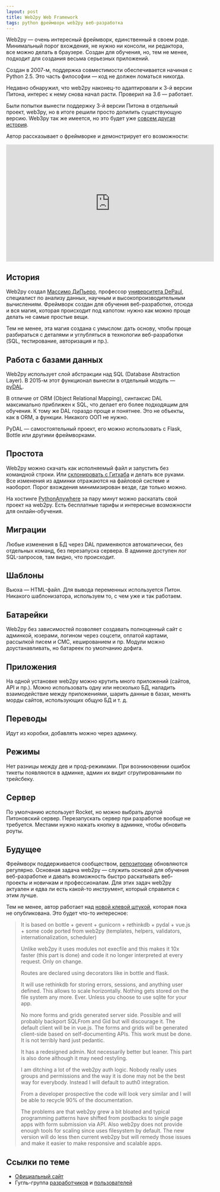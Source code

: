 ```yaml
---
layout: post
title: Web2py Web Framework
tags: python фреймворк web2py веб-разработка
---
```


Web2py — очень интересный фреймворк, единственный в своем роде. Минимальный порог вхождения, не нужно ни консоли, ни редактора, все можно делать в браузере. Создан для обучения, но, тем не менее, подходит для создания весьма серьезных приложений.

<!--more-->

Создан в 2007-м, поддержка совместимости обеспечивается начиная с Python 2.5. Это часть философии — код не должен ломаться никогда.

Недавно обнаружил, что web2py наконец-то адаптировали к 3-й версии Питона, интерес к нему снова начал расти. Проверил на 3.6 — работает.

Были попытки вынести поддержку 3-й версии Питона в отдельный проект, web3py, но в итоге решили просто допилить существующую версию. Web3py так же имеется, но это будет уже [совсем другая история](#future).

Автор рассказывает о фреймворке и демонстрирует его возможности:

<iframe width="560" height="315" src="https://www.youtube.com/embed/M5IPlMe83yI" frameborder="0" allow="autoplay; encrypted-media" allowfullscreen></iframe>

## История
Web2py создал [Массимо ДиПьеро](http://mdipierro.github.io/DePaul/index.html), профессор [университета DePaul](http://www.cdm.depaul.edu/about/pages/people/facultyinfo.aspx?fid=343), специалист по анализу данных, научным и высокопроизводительным вычислениям. Фреймворк создан для обучения веб-разработке, отсюда и вся магия, которая происходит под капотом: нужно как можно проще делать не самые простые вещи.

Тем не менее, эта магия создана с умыслом: дать основу, чтобы проще разбираться с деталями и углубляться в технологии веб-разработки (SQL, тестирование, авторизация и пр.).

## Работа с базами данных
Web2py использует слой абстракции над SQL (Database Abstraction Layer). В 2015-м этот функционал вынесли в отдельный модуль — [pyDAL](https://github.com/web2py/pydal).

В отличие от ORM (Object Relational Mapping), синтаксис DAL максимально приближен к SQL, что делает его более подходящим для обучения. К тому же DAL гораздо проще и понятнее. Это не объекты, как в ORM, а функции. Никакого ООП не нужно.

PyDAL — самостоятельный проект, его можно использовать с Flask, Bottle или другими фреймворками.

## Простота
Web2py можно скачать как исполняемый файл и запустить без командной строки. Или [склонировать с Гитхаба](https://github.com/web2py/web2py) и делать все руками. Все изменения из админки отражаются на файловой системе и наоборот. Порог вхождения минимизирован везде, где только можно.

На хостинге [PythonAnywhere](https://www.pythonanywhere.com/) за пару минут можно раскатать свой проект на web2py. Есть бесплатные тарифы и интересные возможности для онлайн-обучения.

## Миграции
Любые изменения в БД через DAL применяются автоматически, без отдельных команд, без перезапуска сервера. В админке доступен лог SQL-запросов, там видно, что происходит.

## Шаблоны
Вьюха — HTML-файл. Для вывода переменных используется Питон. Никакого шаблонизатора, используем то, с чем уже и так работаем.

## Батарейки
Web2py без зависимостей позволяет создавать полноценный сайт с админкой, юзерами, логином через соцсети, оплатой картами, рассылкой писем и СМС, кешированием и пр. Модули можно доустанавливать, но батареек по умолчанию дофига.

## Приложения
На одной установке web2py можно крутить много приложений (сайтов, API и пр.). Можно использовать одну или несколько БД, наладить взаимодействие между приложениями, шарить данные в базах, менять морды сайтов, использующих общую БД и т. д.

## Переводы
Идут из коробки, добавлять можно через админку.

## Режимы
Нет разницы между дев и прод-режимами. При возникновении ошибок тикеты появляются в админке, админ их видит сгрупированными по трейсбеку.

## Сервер
По умолчанию использует Rocket, но можно выбрать другой Питоновский сервер. Перезапускать сервер при разработке вообще не требуется. Местами нужно нажать кнопку в админке, чтобы обновить роуты.

<span id="future"></span>
## Будущее
Фреймворк поддерживается сообществом, [репозитории](https://github.com/web2py) обновляются регулярно. Основная задача web2py — служить основой для обучения веб-разработке и давать возможность быстро раскатывать веб-проекты и новичкам и профессионалам. Для этих задач web2py актуален и едва ли есть какой-то инструмент, который справится с этим лучше.

Тем не менее, автор работает над [новой клевой штукой](https://groups.google.com/d/msg/web2py/89a846kPeGA/nUpNJB_VCAAJ), которая пока не опубликована. Это будет что-то интересное:

<blockquote class="blockquote">
<p>It is based on bottle + gevent + gunicorn + rethinkdb + pydal + vue.js + some code ported from web2py (templates, helpers, validators, internationalization, scheduler)</p>

<p>Unlike web2py it uses modules not execfile and this makes it 10x faster (this part is done) and code it no longer interpreted at every request. Only on change.</p>

<p>Routes are declared using decorators like in bottle and flask.</p>

<p>It will use rethinkdb for storing errors, sessions, and anything user defined. This allows to scale horizontally. Nothing gets stored on the file system any more. Ever. Unless you choose to use sqlite for your app.</p>

<p>No more forms and grids generated server side. Possible and will probably backport SQLFrom and Gid but will discourage it. The default client will be in vue.js. The forms and grids will be generated client-side based on self-documenting APIs. This work must be done. It is not terribly hard just pedantic.</p>

<p>It has a redesigned admin. Not necessarily better but leaner. This part is also done although it may need restyling.</p>

<p>I am ditching a lot of the web2py auth logic. Nobody really uses groups and permissions and the way it is done may not be the best way for everybody. Instead I will default to auth0 integration.</p>

<p>From a developer prospective the code will look very similar and I will be able to recycle 90% of the documentation.</p>

<p>The problems are that web2py grew a bit bloated and typical programming patterns have shifted from postbacks to single page apps with form submission via API. Also web2py does not provide enough tools for scaling since uses filesystem by default. The new version will do less then current web2py but will remedy those issues and make it easier to make responsive and scalable apps.</p>
</blockquote>

## Ссылки по теме
- [Официальный сайт](http://www.web2py.com/)
- Гугль-группа [разработчиков](https://groups.google.com/forum/#!forum/web2py-developers) и [пользователей](https://groups.google.com/forum/#!forum/web2py)